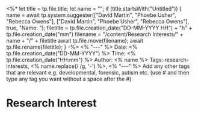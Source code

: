 <%*
let title = tp.file.title;
let name = "";
if (title.startsWith("Untitled")) {
name = await tp.system.suggester(["David Martin", "Phoebe Usher", "Rebecca Owens"], ["David Martin", "Phoebe Usher", "Rebecca Owens"], true, "Name: ");
filetitle = tp.file.creation_date("DD-MM-YYYY HH") + "h" + tp.file.creation_date("mm")
filename = "/content/Research Interests/" + name + "/" + filetitle
await tp.file.move(filename);
await tp.file.rename(filetitle);
}
-%>
<% "---" %>
Date: <% tp.file.creation_date("DD-MM-YYYY") %>
Time: <% tp.file.creation_date("HH:mm") %>
Author: <% name %>
Tags: research-interests, <% name.replace(/ /g, '-') %>, 
<% "---" %>
Add any other tags that are relevant e.g. developmental, forensic, autism etc. (use # and then type any tag you want without a space after the #)
# Research Interest
